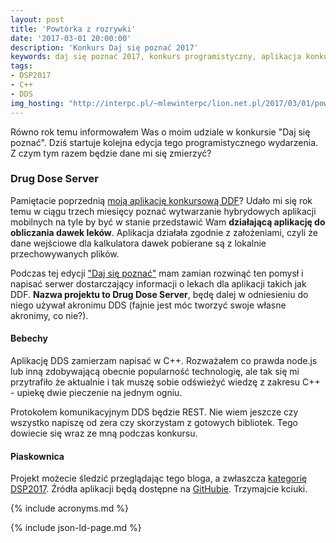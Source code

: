 ```yaml
---
layout: post
title: 'Powtórka z rozrywki'
date: '2017-03-01 20:00:00'
description: 'Konkurs Daj się poznać 2017'
keywords: daj się poznać 2017, konkurs programistyczny, aplikacja konkursowa, drug dose framework, aplikacja mobilna, pas pediatryczny, dawkowanie leków'
tags:
- DSP2017
- C++
- DDS
img_hosting: "http://interpc.pl/~mlewinterpc/lion.net.pl/2017/03/01/powtorka-z-rozrywki/"
---
```


Równo rok temu informowałem Was o moim udziale w konkursie "Daj się 
poznać".
Dziś startuje kolejna edycja tego programistycznego wydarzenia. Z czym tym 
razem
będzie dane mi się zmierzyć?

### Drug Dose Server

Pamiętacie poprzednią [moją aplikację konkursową DDF][1]? Udało mi się 
rok temu w ciągu trzech miesięcy poznać wytwarzanie hybrydowych aplikacji 
mobilnych na tyle by być w stanie przedstawić Wam **działającą aplikację 
do obliczania dawek leków**. Aplikacja działała zgodnie z założeniami, 
czyli że dane wejściowe dla kalkulatora dawek pobierane są z lokalnie 
przechowywanych plików.

Podczas tej edycji ["Daj się poznać"][2] mam zamian rozwinąć ten pomysł i 
napisać serwer dostarczający informacji o lekach dla aplikacji takich jak 
DDF. **Nazwa projektu to Drug Dose Server**, będę dalej w odniesieniu do 
niego używał akronimu DDS (fajnie jest móc tworzyć swoje własne akronimy, 
co nie?).

#### Bebechy

Aplikację DDS zamierzam napisać w C++. Rozważałem co prawda node.js lub 
inną zdobywającą obecnie popularność technologię, ale tak się mi 
przytrafiło że aktualnie i tak muszę sobie odświeżyć wiedzę z zakresu 
C++ - upiekę dwie pieczenie na jednym ogniu.

Protokołem komunikacyjnym DDS będzie REST. Nie wiem jeszcze czy wszystko 
napiszę od zera czy skorzystam z gotowych bibliotek. Tego dowiecie się wraz 
ze mną podczas konkursu.

#### Piaskownica

Projekt możecie śledzić przeglądając tego bloga, a zwłaszcza [kategorię 
DSP2017][3]. Źródła aplikacji będą dostępne na [GitHubie][4]. Trzymajcie 
kciuki.



[1]: /2016/05/30/raport-3-z-prac-nad-ddf.html
[2]: http://uczestnicy.dajsiepoznac.pl/profil/maciej-lew
[3]: blog/tags/#DSP2017
[4]: https://github.com/maciejlew/drug-dose-server

{% include acronyms.md %}

{% include json-ld-page.md %}
